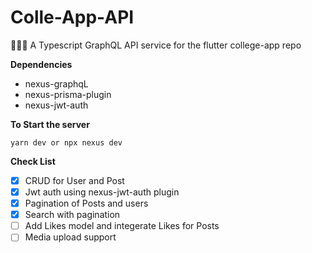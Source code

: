 # Colle-App-API
👨🏻‍🎓 A Typescript GraphQL API service for the flutter college-app repo

**Dependencies**

- nexus-graphqL
- nexus-prisma-plugin
- nexus-jwt-auth


 **To Start the server** 

```yarn dev or npx nexus dev```


**Check List**


- [x] CRUD for User and Post
- [x] Jwt auth using nexus-jwt-auth plugin
- [x] Pagination of Posts and users 
- [x] Search with pagination
- [ ] Add Likes model and integerate Likes for Posts
- [ ] Media upload support 
